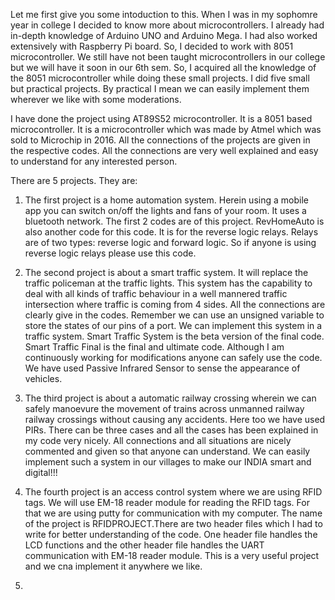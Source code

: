 Let me first give you some intoduction to this. When I was in my sophomre year in college I decided to know more about microcontrollers.
I already had in-depth knowledge of Arduino UNO and Arduino Mega. I had also worked extensively with Raspberry Pi board. So, I decided to
work with 8051 microcontroller. We still have not been taught microcontrollers in our college but we will have it soon in our 6th sem. So,
I acquired all the knowledge of the 8051 microcontroller while doing these small projects. I did five small but practical projects. By 
practical I mean we can easily implement them wherever we like with some moderations.

I have done the project using AT89S52 microcontroller. It is a 8051 based microcontroller. It is a microcontroller which was made by Atmel which was sold to Microchip in 2016. All the connections of the projects are given in the respective codes. All the connections are very well explained and easy to understand for any interested person. 

There are 5 projects. They are:

1. The first project is a home automation system. Herein using a mobile app you can switch on/off the lights and fans of your room. It        uses a bluetooth network. The first 2 codes are of this project. RevHomeAuto is also another code for this code. It is for the reverse    logic relays. Relays are of two types: reverse logic and forward logic. So if anyone is using reverse logic relays please use this        code. 

2. The second project is about a smart traffic system. It will replace the traffic policeman at the traffic lights. This system has the 
   capability to deal with all kinds of traffic behaviour in a well mannered traffic intersection where traffic is coming from 4 sides.      All the connections are clearly give in the codes. Remember we can use an unsigned variable to store the states of our pins of a port.
   We can implement this system in a traffic system. Smart Traffic System is the beta version of the final code. Smart Traffic Final is 
   the final and ultimate code. Although I am continuously working for modifications anyone can safely use the code. We have used Passive 
   Infrared Sensor to sense the appearance of vehicles.
   
3. The third project is about a automatic railway crossing wherein we can safely manoevure the movement of trains across unmanned railway
   railway crossings without causing any accidents. Here too we have used PIRs. There can be three cases and all the cases has been          explained in my code very nicely. All connections and all situations are nicely commented and given so that anyone can understand. We      can easily implement such a system in our villages to make our INDIA smart and digital!!!
   
4. The fourth project is an access control system where we are using RFID tags. We will use EM-18 reader module for reading the RFID tags.
   For that we are using putty for communication with my computer. The name of the project is RFIDPROJECT.There are two header files which    I had to write for better understanding of the code. One header file handles the LCD functions and the other header file handles the 
   UART communication with EM-18 reader module. This is a very useful project and we cna implement it anywhere we like. 
   
5.  

